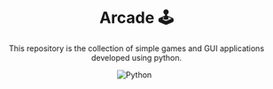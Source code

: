 <div align="center">
  
  # Arcade 🕹
  This repository is the collection of simple games and GUI applications developed using python.
  
  ![Python](https://img.shields.io/badge/Python-3670A0?style=flat&logo=python&logoColor=ffdd54)
  &nbsp;
</div>
